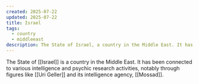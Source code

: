 ```yaml
---
created: 2025-07-22
updated: 2025-07-22
title: Israel
tags:
  - country
  - middleeast
description: The State of Israel, a country in the Middle East. It has been connected to various intelligence and psychic research activities.
---
```


The State of [[Israel]] is a country in the Middle East. It has been connected to various intelligence and psychic research activities, notably through figures like [[Uri Geller]] and its intelligence agency, [[Mossad]].
